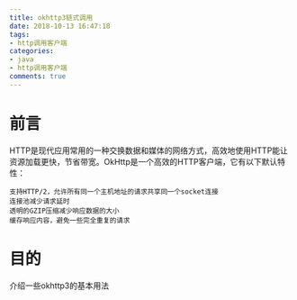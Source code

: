 ```yaml
---
title: okhttp3链式调用
date: 2018-10-13 16:47:18
tags:
- http调用客户端
categories:
- java
- http调用客户端
comments: true
---
```

# 前言
HTTP是现代应用常用的一种交换数据和媒体的网络方式，高效地使用HTTP能让资源加载更快，节省带宽。OkHttp是一个高效的HTTP客户端，它有以下默认特性：
```
支持HTTP/2，允许所有同一个主机地址的请求共享同一个socket连接
连接池减少请求延时
透明的GZIP压缩减少响应数据的大小
缓存响应内容，避免一些完全重复的请求
```

# 目的
介绍一些okhttp3的基本用法
<!-- more -->